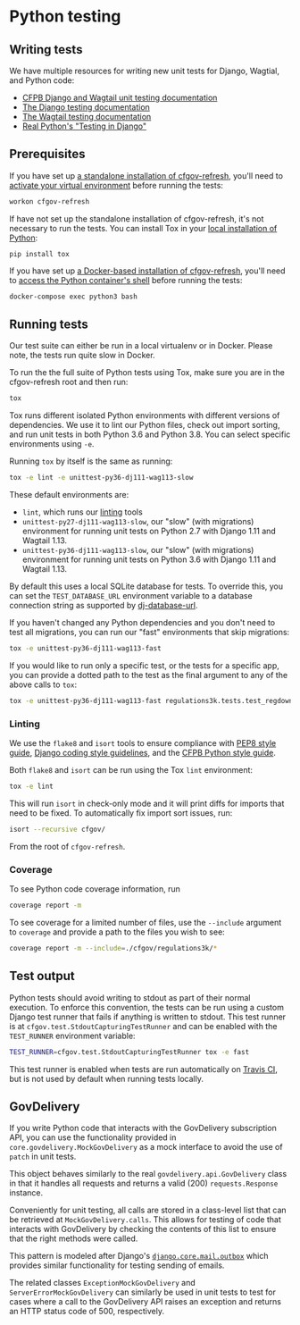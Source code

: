 # Python testing

## Writing tests

We have multiple resources for writing new unit tests for Django, Wagtial, and Python code:

- [CFPB Django and Wagtail unit testing documentation](https://github.com/cfpb/development/blob/master/guides/unittesting-django-wagtail.md)
- [The Django testing documentation](https://docs.djangoproject.com/en/1.11/topics/testing/overview/)
- [The Wagtail testing documentation](http://docs.wagtail.io/en/v1.13.4/advanced_topics/testing.html)
- [Real Python's "Testing in Django"](https://realpython.com/testing-in-django-part-1-best-practices-and-examples/)

## Prerequisites

If you have set up 
[a standalone installation of cfgov-refresh](/installation/#install-system-level-requirements), 
you'll need to 
[activate your virtual environment](/running-virtualenv/#3-launch-site) 
before running the tests:

```sh
workon cfgov-refresh
```

If have not set up the standalone installation of cfgov-refresh,
it's not necessary to run the tests. 
You can install Tox in your 
[local installation of Python](https://github.com/cfpb/development/blob/master/guides/installing-python.md):

```
pip install tox
```

If you have set up 
[a Docker-based installation of cfgov-refresh](/installation/#docker-based-installation),
you'll need to 
[access the Python container's shell](http://localhost:8888/running-docker/#access-a-containers-shell) 
before running the tests:

```sh
docker-compose exec python3 bash
```

## Running tests

Our test suite can either be run in a local virtualenv or in Docker. 
Please note, the tests run quite slow in Docker.

To run the the full suite of Python tests using Tox, 
make sure you are in the cfgov-refresh root and then run:

```sh
tox
```

Tox runs different isolated Python environments with different versions of dependencies.
We use it to lint our Python files, check out import sorting, and run unit tests
in both Python 3.6 and Python 3.8.
You can select specific environments using `-e`.

Running `tox` by itself is the same as running:

```sh
tox -e lint -e unittest-py36-dj111-wag113-slow
```

These default environments are:

- `lint`, which runs our [linting](#linting) tools
- `unittest-py27-dj111-wag113-slow`, our "slow" (with migrations) environment 
  for running unit tests on Python 2.7 with Django 1.11 and Wagtail 1.13.
- `unittest-py36-dj111-wag113-slow`, our "slow" (with migrations) environment 
  for running unit tests on Python 3.6 with Django 1.11 and Wagtail 1.13.
 
By default this uses a local SQLite database for tests. To override this, you
can set the `TEST_DATABASE_URL` environment variable to a database connection
string as supported by [dj-database-url](https://github.com/kennethreitz/dj-database-url).

If you haven't changed any Python dependencies and you don't need to test 
all migrations, you can run our "fast" environments that skip migrations:

```sh
tox -e unittest-py36-dj111-wag113-fast
```

If you would like to run only a specific test, or the tests for a specific app, 
you can provide a dotted path to the test as the final argument to any of the above calls to `tox`:

```sh
tox -e unittest-py36-dj111-wag113-fast regulations3k.tests.test_regdown
```

### Linting

We use the `flake8` and `isort` tools to ensure compliance with 
[PEP8 style guide](https://www.python.org/dev/peps/pep-0008/),
[Django coding style guidelines](https://docs.djangoproject.com/en/dev/internals/contributing/writing-code/coding-style/),
and the 
[CFPB Python style guide](https://github.com/cfpb/development/blob/master/standards/python.md#linting).

Both `flake8` and `isort` can be run using the Tox `lint` environment:

```sh
tox -e lint
```

This will run `isort` in check-only mode and it will print diffs for imports 
that need to be fixed. To automatically fix import sort issues, run:

```sh
isort --recursive cfgov/
```

From the root of `cfgov-refresh`.

### Coverage

To see Python code coverage information, run

```sh
coverage report -m
```

To see coverage for a limited number of files, 
use the `--include` argument to `coverage` and provide a path to the files you wish to see:

```sh
coverage report -m --include=./cfgov/regulations3k/*
```

## Test output

Python tests should avoid writing to stdout as part of their normal execution.
To enforce this convention, the tests can be run using a custom Django test
runner that fails if anything is written to stdout. This test runner is at
`cfgov.test.StdoutCapturingTestRunner` and can be enabled with the `TEST_RUNNER`
environment variable:

```sh
TEST_RUNNER=cfgov.test.StdoutCapturingTestRunner tox -e fast
```

This test runner is enabled when tests are run automatically on [Travis CI](https://travis-ci.org/),
but is not used by default when running tests locally.


## GovDelivery

If you write Python code that interacts with the GovDelivery subscription API, you can use the functionality provided in `core.govdelivery.MockGovDelivery` as a mock interface to avoid the use of `patch` in unit tests.

This object behaves similarly to the real `govdelivery.api.GovDelivery` class in that it handles all requests and returns a valid (200) `requests.Response` instance.

Conveniently for unit testing, all calls are stored in a class-level list that can be retrieved at `MockGovDelivery.calls`. This allows for testing of code that interacts with GovDelivery by checking the contents of this list to ensure that the right methods were called.

This pattern is modeled after Django's [`django.core.mail.outbox`](https://docs.djangoproject.com/en/2.0/topics/testing/tools/#email-services) which provides similar functionality for testing sending of emails.

The related classes `ExceptionMockGovDelivery` and `ServerErrorMockGovDelivery` can similarly be used in unit tests to test for cases where a call to the GovDelivery API raises an exception and returns an HTTP status code of 500, respectively.

